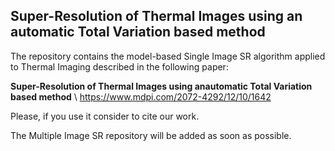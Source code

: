 ## Super-Resolution of Thermal Images using an automatic Total Variation based method

The repository contains the model-based Single Image SR algorithm applied to Thermal Imaging described in the following paper:

**Super-Resolution of Thermal Images using anautomatic Total Variation based method** \\
https://www.mdpi.com/2072-4292/12/10/1642

Please, if you use it consider to cite our work. 

The Multiple Image SR repository will be added as soon as possible. 

